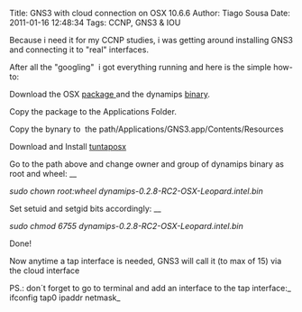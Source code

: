 Title: GNS3 with cloud connection on OSX 10.6.6
Author: Tiago Sousa
Date: 2011-01-16 12:48:34
Tags: CCNP, GNS3 &amp; IOU


Because i need it for my CCNP studies, i was getting around installing GNS3 and connecting it to "real" interfaces.

After all the "googling"  i got everything running and here is the simple how-to:

Download the OSX [package ](http://downloads.sourceforge.net/gns-3/GNS3-0.7.3-intel-x86_64.dmg?download)and the dynamips [binary](http://downloads.sourceforge.net/gns-3/dynamips-0.2.8-RC2-OSX-Leopard.intel.bin?download).

Copy the package to the Applications Folder.

Copy the bynary to  the path/Applications/GNS3.app/Contents/Resources

Download and Install [tuntaposx](http://downloads.sourceforge.net/tuntaposx/tuntap_20090913.tar.gz)

Go to the path above and change owner and group of dynamips binary as root and wheel:
__

_sudo chown root:wheel dynamips-0.2.8-RC2-OSX-Leopard.intel.bin_

Set setuid and setgid bits accordingly:
__

_sudo chmod 6755 dynamips-0.2.8-RC2-OSX-Leopard.intel.bin_

Done!

Now anytime a tap interface is needed, GNS3 will call it (to max of 15) via the cloud interface

PS.: don´t forget to go to terminal and add an interface to the tap interface:_ ifconfig tap0 ipaddr netmask_